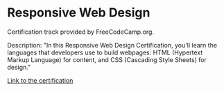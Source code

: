 # Responsive Web Design

Certification track provided by FreeCodeCamp.org.

Description:  "In this Responsive Web Design Certification, you'll learn the languages that developers use to build webpages: HTML (Hypertext Markup Language) for content, and CSS (Cascading Style Sheets) for design."

[Link to the certification](https://freecodecamp.org/certification/Reggroy/responsive-web-design)

